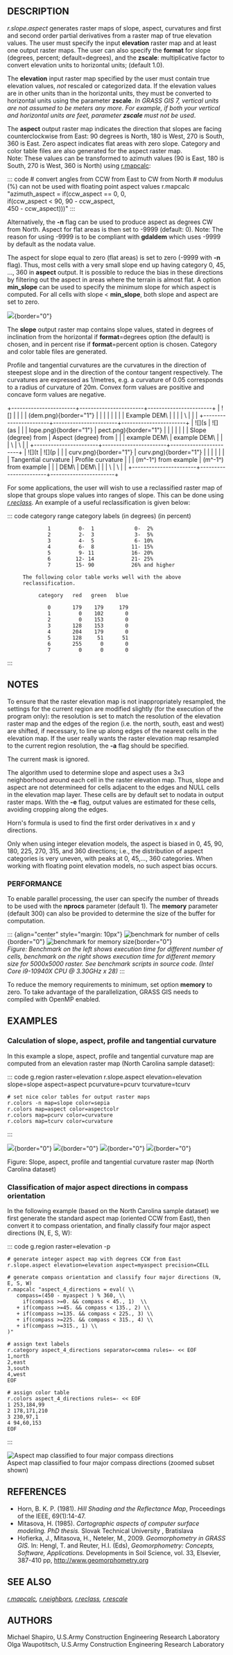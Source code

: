 ## DESCRIPTION

*r.slope.aspect* generates raster maps of slope, aspect, curvatures and
first and second order partial derivatives from a raster map of true
elevation values. The user must specify the input **elevation** raster
map and at least one output raster maps. The user can also specify the
**format** for slope (degrees, percent; default=degrees), and the
**zscale**: multiplicative factor to convert elevation units to
horizontal units; (default 1.0).

The **elevation** input raster map specified by the user must contain
true elevation values, *not* rescaled or categorized data. If the
elevation values are in other units than in the horizontal units, they
must be converted to horizontal units using the parameter **zscale**.
*In GRASS GIS 7, vertical units are not assumed to be meters any more.
For example, if both your vertical and horizontal units are feet,
parameter **zscale** must not be used*.

The **aspect** output raster map indicates the direction that slopes are
facing counterclockwise from East: 90 degrees is North, 180 is West, 270
is South, 360 is East. Zero aspect indicates flat areas with zero slope.
Category and color table files are also generated for the aspect raster
map.\
Note: These values can be transformed to azimuth values (90 is East, 180
is South, 270 is West, 360 is North) using [r.mapcalc](r.mapcalc.html):

::: code
    # convert angles from CCW from East to CW from North
    # modulus (%) can not be used with floating point aspect values
    r.mapcalc "azimuth_aspect = if(ccw_aspect == 0, 0, \
                                if(ccw_aspect < 90, 90 - ccw_aspect, \
                                450 - ccw_aspect)))"
:::

Alternatively, the **-n** flag can be used to produce aspect as degrees
CW from North. Aspect for flat areas is then set to -9999 (default: 0).
Note: The reason for using -9999 is to be compliant with **gdaldem**
which uses -9999 by default as the nodata value.

The aspect for slope equal to zero (flat areas) is set to zero (-9999
with **-n** flag). Thus, most cells with a very small slope end up
having category 0, 45, \..., 360 in **aspect** output. It is possible to
reduce the bias in these directions by filtering out the aspect in areas
where the terrain is almost flat. A option **min_slope** can be used to
specify the minimum slope for which aspect is computed. For all cells
with slope \< **min_slope**, both slope and aspect are set to zero.

![](aspect_diagram.png){border="0"}

The **slope** output raster map contains slope values, stated in degrees
of inclination from the horizontal if **format**=degrees option (the
default) is chosen, and in percent rise if **format**=percent option is
chosen. Category and color table files are generated.

Profile and tangential curvatures are the curvatures in the direction of
steepest slope and in the direction of the contour tangent respectively.
The curvatures are expressed as 1/metres, e.g. a curvature of 0.05
corresponds to a radius of curvature of 20m. Convex form values are
positive and concave form values are negative.

+-----------------------+-----------------------+-----------------------+
| ![]                   |                       |                       |
| (dem.png){border="1"} |                       |                       |
|                       |                       |                       |
| Example DEM\          |                       |                       |
| \                     |                       |                       |
+-----------------------+-----------------------+-----------------------+
| ![](s                 | ![](as                |                       |
| lope.png){border="1"} | pect.png){border="1"} |                       |
|                       |                       |                       |
| Slope (degree) from   | Aspect (degree) from  |                       |
| example DEM\          | example DEM\          |                       |
| \                     | \                     |                       |
+-----------------------+-----------------------+-----------------------+
| ![](t                 | ![](p                 |                       |
| curv.png){border="1"} | curv.png){border="1"} |                       |
|                       |                       |                       |
| Tangential curvature  | Profile curvature     |                       |
| (m^-1^) from example  | (m^-1^) from example  |                       |
| DEM\                  | DEM\                  |                       |
| \                     | \                     |                       |
+-----------------------+-----------------------+-----------------------+

For some applications, the user will wish to use a reclassified raster
map of slope that groups slope values into ranges of slope. This can be
done using *[r.reclass](r.reclass.html)*. An example of a useful
reclassification is given below:

::: code
              category      range   category labels
                         (in degrees)    (in percent)

                 1         0-  1             0-  2%
                 2         2-  3             3-  5%
                 3         4-  5             6- 10%
                 4         6-  8            11- 15%
                 5         9- 11            16- 20%
                 6        12- 14            21- 25%
                 7        15- 90            26% and higher

         The following color table works well with the above
         reclassification.

              category   red   green   blue

                 0       179    179     179
                 1         0    102       0
                 2         0    153       0
                 3       128    153       0
                 4       204    179       0
                 5       128     51      51
                 6       255      0       0
                 7         0      0       0
:::

## NOTES

To ensure that the raster elevation map is not inappropriately
resampled, the settings for the current region are modified slightly
(for the execution of the program only): the resolution is set to match
the resolution of the elevation raster map and the edges of the region
(i.e. the north, south, east and west) are shifted, if necessary, to
line up along edges of the nearest cells in the elevation map. If the
user really wants the raster elevation map resampled to the current
region resolution, the **-a** flag should be specified.

The current mask is ignored.

The algorithm used to determine slope and aspect uses a 3x3 neighborhood
around each cell in the raster elevation map. Thus, slope and aspect are
not determineed for cells adjacent to the edges and NULL cells in the
elevation map layer. These cells are by default set to nodata in output
raster maps. With the **-e** flag, output values are estimated for these
cells, avoiding cropping along the edges.

Horn\'s formula is used to find the first order derivatives in x and y
directions.

Only when using integer elevation models, the aspect is biased in 0, 45,
90, 180, 225, 270, 315, and 360 directions; i.e., the distribution of
aspect categories is very uneven, with peaks at 0, 45,\..., 360
categories. When working with floating point elevation models, no such
aspect bias occurs.

### PERFORMANCE

To enable parallel processing, the user can specify the number of
threads to be used with the **nprocs** parameter (default 1). The
**memory** parameter (default 300) can also be provided to determine the
size of the buffer for computation.

::: {align="center" style="margin: 10px"}
![benchmark for number of
cells](r_slope_aspect_benchmark_size.png){border="0"} ![benchmark for
memory size](r_slope_aspect_benchmark_memory.png){border="0"}\
*Figure: Benchmark on the left shows execution time for different number
of cells, benchmark on the right shows execution time for different
memory size for 5000x5000 raster. See benchmark scripts in source code.
(Intel Core i9-10940X CPU @ 3.30GHz x 28)*
:::

To reduce the memory requirements to minimum, set option **memory** to
zero. To take advantage of the parallelization, GRASS GIS needs to
compiled with OpenMP enabled.

## EXAMPLES

### Calculation of slope, aspect, profile and tangential curvature

In this example a slope, aspect, profile and tangential curvature map
are computed from an elevation raster map (North Carolina sample
dataset):

::: code
    g.region raster=elevation
    r.slope.aspect elevation=elevation slope=slope aspect=aspect pcurvature=pcurv tcurvature=tcurv

    # set nice color tables for output raster maps
    r.colors -n map=slope color=sepia
    r.colors map=aspect color=aspectcolr
    r.colors map=pcurv color=curvature
    r.colors map=tcurv color=curvature
:::

![](r_slope_aspect_slope.png){border="0"}
![](r_slope_aspect_aspect.png){border="0"}
![](r_slope_aspect_pcurv.png){border="0"}
![](r_slope_aspect_tcurv.png){border="0"}

Figure: Slope, aspect, profile and tangential curvature raster map
(North Carolina dataset)

### Classification of major aspect directions in compass orientation

In the following example (based on the North Carolina sample dataset) we
first generate the standard aspect map (oriented CCW from East), then
convert it to compass orientation, and finally classify four major
aspect directions (N, E, S, W):

::: code
    g.region raster=elevation -p

    # generate integer aspect map with degrees CCW from East
    r.slope.aspect elevation=elevation aspect=myaspect precision=CELL

    # generate compass orientation and classify four major directions (N, E, S, W)
    r.mapcalc "aspect_4_directions = eval( \\
       compass=(450 - myaspect ) % 360, \\
         if(compass >=0. && compass < 45., 1)  \\
       + if(compass >=45. && compass < 135., 2) \\
       + if(compass >=135. && compass < 225., 3) \\
       + if(compass >=225. && compass < 315., 4) \\
       + if(compass >=315., 1) \\
    )"

    # assign text labels
    r.category aspect_4_directions separator=comma rules=- << EOF
    1,north
    2,east
    3,south
    4,west
    EOF

    # assign color table
    r.colors aspect_4_directions rules=- << EOF
    1 253,184,99
    2 178,171,210
    3 230,97,1
    4 94,60,153
    EOF
:::

![Aspect map classified to four major compass
directions](r_slope_aspect_4_directions.png)\
Aspect map classified to four major compass directions (zoomed subset
shown)

## REFERENCES

-   Horn, B. K. P. (1981). *Hill Shading and the Reflectance Map*,
    Proceedings of the IEEE, 69(1):14-47.
-   Mitasova, H. (1985). *Cartographic aspects of computer surface
    modeling. PhD thesis.* Slovak Technical University , Bratislava
-   Hofierka, J., Mitasova, H., Neteler, M., 2009. *Geomorphometry in
    GRASS GIS.* In: Hengl, T. and Reuter, H.I. (Eds), *Geomorphometry:
    Concepts, Software, Applications.* Developments in Soil Science,
    vol. 33, Elsevier, 387-410 pp, <http://www.geomorphometry.org>

## SEE ALSO

*[r.mapcalc](r.mapcalc.html), [r.neighbors](r.neighbors.html),
[r.reclass](r.reclass.html), [r.rescale](r.rescale.html)*

## AUTHORS

Michael Shapiro, U.S.Army Construction Engineering Research Laboratory\
Olga Waupotitsch, U.S.Army Construction Engineering Research Laboratory
